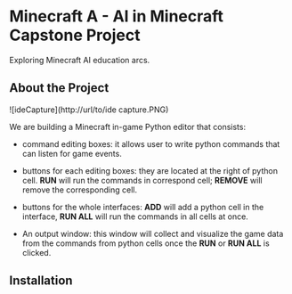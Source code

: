 # Minecraft A - AI in Minecraft Capstone Project

Exploring Minecraft AI education arcs.
## About the Project 
![ideCapture](http://url/to/ide capture.PNG)

We are building a Minecraft in-game Python editor that consists: 

  *   command editing boxes: it allows user to write python commands that can listen for game events. 
    
  *   buttons for each editing boxes: they are located at the right of python cell. **RUN** will run the commands in correspond cell; **REMOVE** will remove the corresponding cell. 
  *   buttons for the whole interfaces: **ADD** will add a python cell in the interface, **RUN ALL** will run the commands in all cells at once. 
    
  *   An output window: this window will collect and visualize the game data from the commands from python cells once the **RUN** or **RUN ALL** is clicked. 

## Installation 

